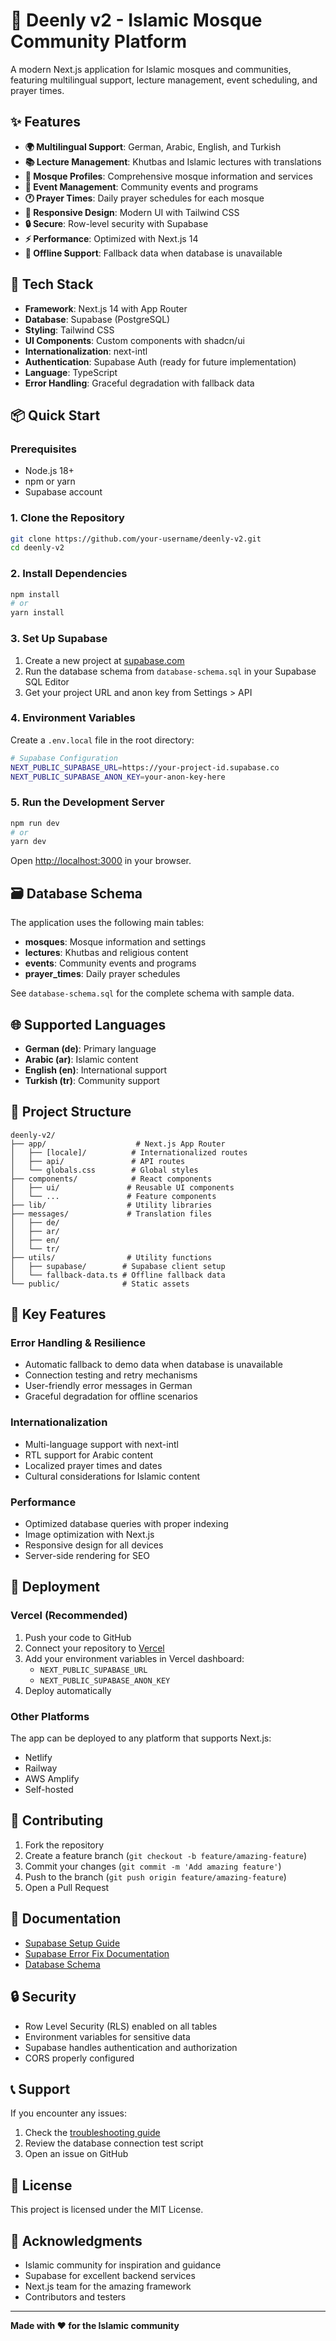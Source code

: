 # 🕌 Deenly v2 - Islamic Mosque Community Platform

A modern Next.js application for Islamic mosques and communities, featuring multilingual support, lecture management, event scheduling, and prayer times.

## ✨ Features

- **🌍 Multilingual Support**: German, Arabic, English, and Turkish
- **📚 Lecture Management**: Khutbas and Islamic lectures with translations
- **🕌 Mosque Profiles**: Comprehensive mosque information and services
- **📅 Event Management**: Community events and programs
- **🕐 Prayer Times**: Daily prayer schedules for each mosque
- **📱 Responsive Design**: Modern UI with Tailwind CSS
- **🔒 Secure**: Row-level security with Supabase
- **⚡ Performance**: Optimized with Next.js 14
- **🎯 Offline Support**: Fallback data when database is unavailable

## 🚀 Tech Stack

- **Framework**: Next.js 14 with App Router
- **Database**: Supabase (PostgreSQL)
- **Styling**: Tailwind CSS
- **UI Components**: Custom components with shadcn/ui
- **Internationalization**: next-intl
- **Authentication**: Supabase Auth (ready for future implementation)
- **Language**: TypeScript
- **Error Handling**: Graceful degradation with fallback data

## 📦 Quick Start

### Prerequisites

- Node.js 18+ 
- npm or yarn
- Supabase account

### 1. Clone the Repository

```bash
git clone https://github.com/your-username/deenly-v2.git
cd deenly-v2
```

### 2. Install Dependencies

```bash
npm install
# or
yarn install
```

### 3. Set Up Supabase

1. Create a new project at [supabase.com](https://supabase.com)
2. Run the database schema from `database-schema.sql` in your Supabase SQL Editor
3. Get your project URL and anon key from Settings > API

### 4. Environment Variables

Create a `.env.local` file in the root directory:

```bash
# Supabase Configuration
NEXT_PUBLIC_SUPABASE_URL=https://your-project-id.supabase.co
NEXT_PUBLIC_SUPABASE_ANON_KEY=your-anon-key-here
```

### 5. Run the Development Server

```bash
npm run dev
# or
yarn dev
```

Open [http://localhost:3000](http://localhost:3000) in your browser.

## 🗃️ Database Schema

The application uses the following main tables:

- **mosques**: Mosque information and settings
- **lectures**: Khutbas and religious content
- **events**: Community events and programs  
- **prayer_times**: Daily prayer schedules

See `database-schema.sql` for the complete schema with sample data.

## 🌐 Supported Languages

- **German (de)**: Primary language
- **Arabic (ar)**: Islamic content
- **English (en)**: International support
- **Turkish (tr)**: Community support

## 📁 Project Structure

```
deenly-v2/
├── app/                    # Next.js App Router
│   ├── [locale]/          # Internationalized routes
│   ├── api/               # API routes
│   └── globals.css        # Global styles
├── components/            # React components
│   ├── ui/               # Reusable UI components
│   └── ...               # Feature components
├── lib/                  # Utility libraries
├── messages/             # Translation files
│   ├── de/
│   ├── ar/
│   ├── en/
│   └── tr/
├── utils/                # Utility functions
│   ├── supabase/        # Supabase client setup
│   └── fallback-data.ts # Offline fallback data
└── public/              # Static assets
```

## 🔧 Key Features

### Error Handling & Resilience
- Automatic fallback to demo data when database is unavailable
- Connection testing and retry mechanisms
- User-friendly error messages in German
- Graceful degradation for offline scenarios

### Internationalization
- Multi-language support with next-intl
- RTL support for Arabic content
- Localized prayer times and dates
- Cultural considerations for Islamic content

### Performance
- Optimized database queries with proper indexing
- Image optimization with Next.js
- Responsive design for all devices
- Server-side rendering for SEO

## 🚀 Deployment

### Vercel (Recommended)

1. Push your code to GitHub
2. Connect your repository to [Vercel](https://vercel.com)
3. Add your environment variables in Vercel dashboard:
   - `NEXT_PUBLIC_SUPABASE_URL`
   - `NEXT_PUBLIC_SUPABASE_ANON_KEY`
4. Deploy automatically

### Other Platforms

The app can be deployed to any platform that supports Next.js:
- Netlify
- Railway
- AWS Amplify
- Self-hosted

## 🤝 Contributing

1. Fork the repository
2. Create a feature branch (`git checkout -b feature/amazing-feature`)
3. Commit your changes (`git commit -m 'Add amazing feature'`)
4. Push to the branch (`git push origin feature/amazing-feature`)
5. Open a Pull Request

## 📝 Documentation

- [Supabase Setup Guide](./SUPABASE_SETUP_GUIDE.md)
- [Supabase Error Fix Documentation](./SUPABASE_ERROR_FIX.md)
- [Database Schema](./database-schema.sql)

## 🔒 Security

- Row Level Security (RLS) enabled on all tables
- Environment variables for sensitive data
- Supabase handles authentication and authorization
- CORS properly configured

## 📞 Support

If you encounter any issues:

1. Check the [troubleshooting guide](./SUPABASE_ERROR_FIX.md)
2. Review the database connection test script
3. Open an issue on GitHub

## 📄 License

This project is licensed under the MIT License.

## 🙏 Acknowledgments

- Islamic community for inspiration and guidance
- Supabase for excellent backend services
- Next.js team for the amazing framework
- Contributors and testers

---

**Made with ❤️ for the Islamic community** 
